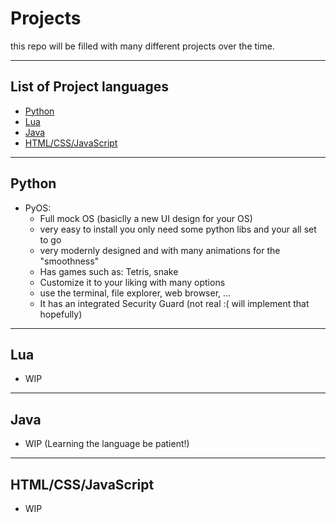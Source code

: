 # Projects
this repo will be filled with many different projects over the time. 

---
## List of Project languages
- [Python](#python) 
- [Lua](#lua) 
- [Java](#java) 
- [HTML/CSS/JavaScript](#htmlcssjavascript)

---
## Python

- PyOS:
  - Full mock OS (basiclly a new UI design for your OS)
  - very easy to install you only need some python libs and your all set to go
  - very modernly designed and with many animations for the "smoothness"
  - Has games such as: Tetris, snake
  - Customize it to your liking with many options
  - use the terminal, file explorer, web browser, ...
  - It has an integrated Security Guard (not real :( will implement that hopefully)

---
## Lua

- WIP

---
## Java

- WIP (Learning the language be patient!)

---
## HTML/CSS/JavaScript

- WIP

